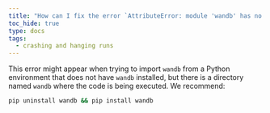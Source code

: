 ```yaml
---
title: "How can I fix the error `AttributeError: module 'wandb' has no attribute 'login'`?"
toc_hide: true
type: docs
tags:
  - crashing and hanging runs
---
```


This error might appear when trying to import `wandb` from a Python environment that does not have `wandb` installed, but there is a directory named `wandb` where the code is being executed. We recommend:

```bash
pip uninstall wandb && pip install wandb
```